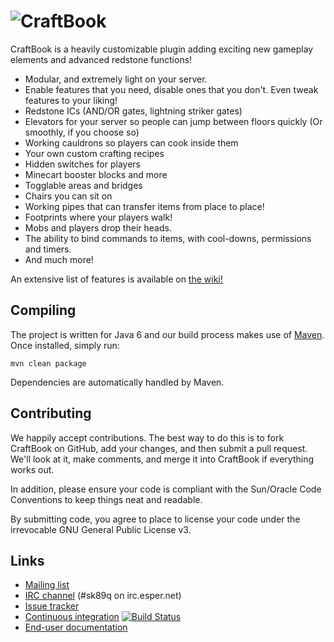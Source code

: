 ![CraftBook](http://static.sk89q.com/readme/craftbook.png)
===========

CraftBook is a heavily customizable plugin adding exciting new gameplay elements and advanced redstone functions!

* Modular, and extremely light on your server.
* Enable features that you need, disable ones that you don't. Even tweak features to your liking!
* Redstone ICs (AND/OR gates, lightning striker gates)
* Elevators for your server so people can jump between floors quickly (Or smoothly, if you choose so)
* Working cauldrons so players can cook inside them
* Your own custom crafting recipes
* Hidden switches for players
* Minecart booster blocks and more
* Togglable areas and bridges
* Chairs you can sit on
* Working pipes that can transfer items from place to place!
* Footprints where your players walk!
* Mobs and players drop their heads.
* The ability to bind commands to items, with cool-downs, permissions and timers.
* And much more!

An extensive list of features is available on [the wiki!](http://wiki.sk89q.com/wiki/CraftBook/Usage)

Compiling
---------

The project is written for Java 6 and our build process makes use of [Maven](http://maven.apache.org). Once installed,
simply run:

    mvn clean package

Dependencies are automatically handled by Maven.

Contributing
------------

We happily accept contributions. The best way to do this is to fork CraftBook
on GitHub, add your changes, and then submit a pull request. We'll look at it,
make comments, and merge it into CraftBook if everything works out.

In addition, please ensure your code is compliant with the Sun/Oracle Code
Conventions to keep things neat and readable.

By submitting code, you agree to place to license your code under the 
irrevocable GNU General Public License v3.

Links
-----

* [Mailing list](https://groups.google.com/d/forum/sk-dev-discuss)
* [IRC channel](http://skq.me/irc/irc.esper.net/sk89q/) (#sk89q on irc.esper.net)
* [Issue tracker](http://youtrack.sk89q.com/issues/CRAFTBOOK)
* [Continuous integration](http://builds.enginehub.org) [![Build Status](https://travis-ci.org/sk89q/CraftBook.svg?branch=master)](https://travis-ci.org/sk89q/CraftBook)
* [End-user documentation](http://wiki.sk89q.com/wiki/CraftBook)

